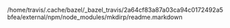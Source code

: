 /home/travis/.cache/bazel/_bazel_travis/2a64cf83a87a03ca94c0172492a5bfea/external/npm/node_modules/mkdirp/readme.markdown